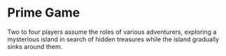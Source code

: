 # Prime Game
Two to four players assume the roles of various adventurers, exploring a mysterious island in search of hidden treasures while the island gradually sinks around them.